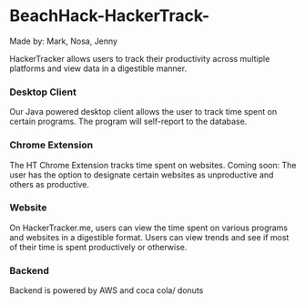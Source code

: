 # BeachHack-HackerTrack-
Made by: Mark, Nosa, Jenny

HackerTracker allows users to track their productivity across 
multiple platforms and view data in a digestible manner.

### Desktop Client
Our Java powered desktop client allows the user to track time spent on
certain programs. The program will self-report to the database.

### Chrome Extension
The HT Chrome Extension tracks time spent on websites.
Coming soon: The user has the option to designate certain websites as
unproductive and others as productive.

### Website
On HackerTracker.me, users can view the time spent on various programs
and websites in a digestible format. Users can view trends and see
if most of their time is spent productively or otherwise.

### Backend
Backend is powered by AWS and coca cola/ donuts
